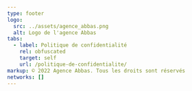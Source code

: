 ```yaml
---
type: footer
logo:
  src: ../assets/agence_abbas.png
  alt: Logo de l'agence Abbas
tabs:
  - label: Politique de confidentialité
    rel: obfuscated
    target: self
    url: /politique-de-confidentialite/
markup: © 2022 Agence Abbas. Tous les droits sont réservés
networks: []
---
```

